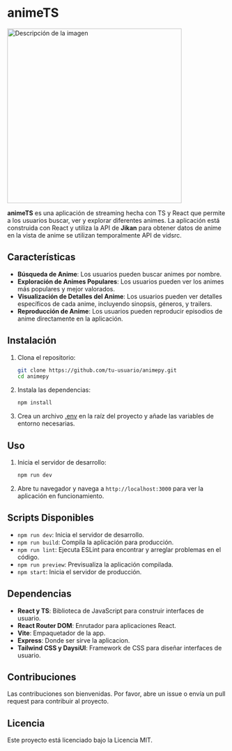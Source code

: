 # animeTS

<image src="./src/assets/cubo.png" alt="Descripción de la imagen" width=400px>


__animeTS__ es una aplicación de streaming hecha con TS y React que permite a los usuarios buscar, ver y explorar diferentes animes. La aplicación está construida con React y utiliza la API de __Jikan__ para obtener datos de anime en la vista de anime se utilizan temporalmente API de vidsrc.

## Características

- **Búsqueda de Anime**: Los usuarios pueden buscar animes por nombre.
- **Exploración de Animes Populares**: Los usuarios pueden ver los animes más populares y mejor valorados.
- **Visualización de Detalles del Anime**: Los usuarios pueden ver detalles específicos de cada anime, incluyendo sinopsis, géneros, y trailers.
- **Reproducción de Anime**: Los usuarios pueden reproducir episodios de anime directamente en la aplicación.


## Instalación

1. Clona el repositorio:
    ```sh
    git clone https://github.com/tu-usuario/animepy.git
    cd animepy
    ```

2. Instala las dependencias:
    ```sh
    npm install
    ```

3. Crea un archivo [.env](http://_vscodecontentref_/12) en la raíz del proyecto y añade las variables de entorno necesarias.

## Uso

1. Inicia el servidor de desarrollo:
    ```sh
    npm run dev
    ```

2. Abre tu navegador y navega a `http://localhost:3000` para ver la aplicación en funcionamiento.

## Scripts Disponibles

- `npm run dev`: Inicia el servidor de desarrollo.
- `npm run build`: Compila la aplicación para producción.
- `npm run lint`: Ejecuta ESLint para encontrar y arreglar problemas en el código.
- `npm run preview`: Previsualiza la aplicación compilada.
- `npm start`: Inicia el servidor de producción.

## Dependencias

- **React y TS**: Biblioteca de JavaScript para construir interfaces de usuario.
- **React Router DOM**: Enrutador para aplicaciones React.
- **Vite**: Empaquetador de la app.
- **Express**: Donde ser sirve la aplicacion.
- **Tailwind CSS y DaysiUI**: Framework de CSS para diseñar interfaces de usuario.

## Contribuciones

Las contribuciones son bienvenidas. Por favor, abre un issue o envía un pull request para contribuir al proyecto.

## Licencia

Este proyecto está licenciado bajo la Licencia MIT.